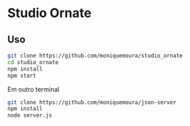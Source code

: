 # Studio Ornate


## Uso

```bash
git clone https://github.com/moniquemoura/studio_ornate
cd studio_ornate
npm install
npm start
```

Em outro terminal
```bash
git clone https://github.com/moniquemoura/json-server
npm install
node server.js
```
